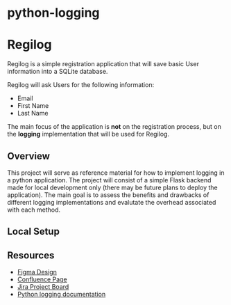 # python-logging

# Regilog
Regilog is a simple registration application that will save basic User information into a SQLite database. 

Regilog will ask Users for the following information:
* Email
* First Name
* Last Name

The main focus of the application is **not** on the registration process, but on the **logging** implementation that will be used for Regilog.

## Overview
This project will serve as reference material for how to implement logging in a python application. The project will consist of a simple Flask backend made for local development only (there may be future plans to deploy the application). The main goal is to assess the benefits and drawbacks of different logging implementations and evalutate the overhead associated with each method.

## Local Setup

## Resources 
* [Figma Design](https://www.figma.com/file/7yq58vIEHx9mlOXI3loa10/Regilog?node-id=0%3A1)
* [Confluence Page](https://gilyworks.atlassian.net/wiki/spaces/PP/pages/262380/Logging)
* [Jira Project Board](https://gilyworks.atlassian.net/jira/software/projects/LOG/boards/2)
* [Python logging documentation](https://docs.python.org/3/library/logging.html)
